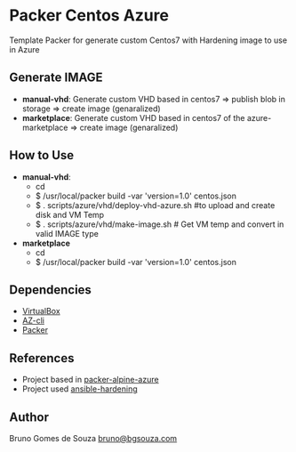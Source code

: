 # Packer Centos Azure
Template Packer for generate custom Centos7 with Hardening image to use in Azure

## Generate IMAGE
 - **manual-vhd**: Generate custom VHD based in centos7  => publish blob in storage => create image (genaralized)
 - **marketplace**: Generate custom VHD based in centos7 of the azure-marketplace  => create image (genaralized)

## How to Use
 - **manual-vhd**: 
   - cd <path-to-clone>
   - $ /usr/local/packer build -var 'version=1.0' centos.json
   - $ . scripts/azure/vhd/deploy-vhd-azure.sh #to upload and create disk and VM Temp
   - $ . scripts/azure/vhd/make-image.sh # Get VM temp and convert in valid IMAGE type
- **marketplace**
  - cd <path-to-clone>
  - $ /usr/local/packer build -var 'version=1.0' centos.json


## Dependencies
 * [VirtualBox](https://www.virtualbox.org/wiki/Downloads)
 * [AZ-cli](https://docs.microsoft.com/pt-br/cli/azure/install-azure-cli?view=azure-cli-latest)
 * [Packer](https://www.packer.io/downloads.html)

## References
* Project based in [packer-alpine-azure](https://github.com/tomconte/packer-alpine-azure)
* Project used [ansible-hardening](https://github.com/openstack/ansible-hardening)

## Author
Bruno Gomes de Souza <bruno@bgsouza.com>
